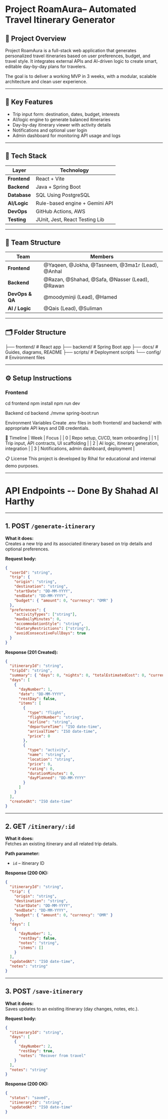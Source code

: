 # Project RoamAura– Automated Travel Itinerary Generator

## 🧭 Project Overview

Project RoamAura is a full-stack web application that generates personalized travel itineraries based on user preferences, budget, and travel style. It integrates external APIs and AI-driven logic to create smart, editable day-by-day plans for travelers.

The goal is to deliver a working MVP in 3 weeks, with a modular, scalable architecture and clean user experience.

---

## 🚀 Key Features

- Trip input form: destination, dates, budget, interests
- AI/logic engine to generate balanced itineraries
- Day-by-day itinerary viewer with activity details
- Notifications and optional user login
- Admin dashboard for monitoring API usage and logs

---

## 🧰 Tech Stack

| Layer        | Technology                     |
|--------------|--------------------------------|
| **Frontend** | React + Vite                   |
| **Backend**  | Java + Spring Boot             |
| **Database** | SQL Using PostgreSQL           |
| **AI/Logic** | Rule-based engine + Gemini API |
| **DevOps**   | GitHub Actions, AWS            |
| **Testing**  | JUnit, Jest, React Testing Lib |

---

## 👥 Team Structure

| Team           | Members                                                                 |
|----------------|-------------------------------------------------------------------------|
| **Frontend**   | @Yaqeen, @Jokha, @Tasneem, @3ma1r (Lead), @Anhal                        |
| **Backend**    | @Razan, @Shahad, @Safa, @Nasser (Lead), @Rawan                          |
| **DevOps & QA**| @moodyminji (Lead), @Hamed                                                |
| **AI / Logic** | @Qais (Lead), @Suliman                                                  |

---

## 🗂️ Folder Structure
├── frontend/       # React app ├── backend/        # Spring Boot app ├── docs/           # Guides, diagrams, README ├── scripts/        # Deployment scripts └── config/         # Environment files

---


## ⚙️ Setup Instructions

### Frontend

cd frontend
npm install
npm run dev


Backend
cd backend
./mvnw spring-boot:run


Environment Variables
Create .env files in both frontend/ and backend/ with appropriate API keys and DB credentials.

📅 Timeline
| Week | Focus | 
| 0 | Repo setup, CI/CD, team onboarding | 
| 1 | Trip input, API contracts, UI scaffolding | 
| 2 | AI logic, itinerary generation, integration | 
| 3 | Notifications, admin dashboard, deployment | 



📋 License
This project is developed by Rihal for educational and internal demo purposes.

---


# API Endpoints -- Done By Shahad Al Harthy 

---

## 1. POST `/generate-itinerary`
**What it does:**  
Creates a new trip and its associated itinerary based on trip details and optional preferences.

**Request body:**  
```json
{
  "userId": "string", 
  "trip": {
    "origin": "string",
    "destination": "string",
    "startDate": "DD-MM-YYYY",
    "endDate": "DD-MM-YYYY",
    "budget": { "amount": 0, "currency": "OMR" }
  },
  "preferences": {
    "activityTypes": ["string"],
    "maxDailyMinutes": 0,
    "accommodationStyle": "string",
    "dietaryRestrictions": ["string"],
    "avoidConsecutiveFullDays": true
  }
}
```

**Response (201 Created):**  
```json
{
  "itineraryId": "string",
  "tripId": "string",
  "summary": { "days": 0, "nights": 0, "totalEstimatedCost": 0, "currency": "OMR" },
  "days": [
    {
      "dayNumber": 1,
      "date": "DD-MM-YYYY",
      "restDay": false,
      "items": [
        {
          "type": "flight",
          "flightNumber": "string",
          "airline": "string",
          "departureTime": "ISO date-time",
          "arrivalTime": "ISO date-time",
          "price": 0
        },
        {
          "type": "activity",
          "name": "string",
          "location": "string",
          "price": 0,
          "rating": 0,
          "durationMinutes": 0,
          "dayPlanned": "DD-MM-YYYY"
        }
      ]
    }
  ],
  "createdAt": "ISO date-time"
}
```

---

## 2. GET `/itinerary/:id`
**What it does:**  
Fetches an existing itinerary and all related trip details.

**Path parameter:**  
- `id` – itinerary ID

**Response (200 OK):**  
```json
{
  "itineraryId": "string",
  "trip": {
    "origin": "string",
    "destination": "string",
    "startDate": "DD-MM-YYYY",
    "endDate": "DD-MM-YYYY",
    "budget": { "amount": 0, "currency": "OMR" }
  },
  "days": [
    {
      "dayNumber": 1,
      "restDay": false,
      "notes": "string",
      "items": []
    }
  ],
  "updatedAt": "ISO date-time",
  "notes": "string"
}
```

---

## 3. POST `/save-itinerary`
**What it does:**  
Saves updates to an existing itinerary (day changes, notes, etc.).

**Request body:**  
```json
{
  "itineraryId": "string",
  "days": [
    {
      "dayNumber": 2,
      "restDay": true,
      "notes": "Recover from travel"
    }
  ],
  "notes": "string"
}
```

**Response (200 OK):**  
```json
{
  "status": "saved",
  "itineraryId": "string",
  "updatedAt": "ISO date-time"
}
```



